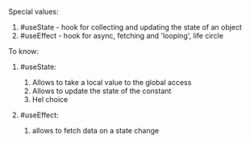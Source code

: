 Special values:
1. #useState - hook for collecting and updating the state of an object 
2. #useEffect - hook for async, fetching and 'looping', life circle

To know: 
1. #useState:
	1. Allows to take a local value to the global access
	2. Allows to update the state of the constant
	3. Hel choice 

2. #useEffect: 
	1. allows to fetch data on a state change